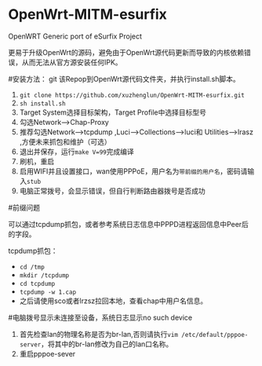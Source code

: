 # OpenWrt-MITM-esurfix

OpenWRT Generic port of eSurfix Project

更易于升级OpenWrt的源码，避免由于OpenWrt源代码更新而导致的内核依赖错误，从而无法从官方源安装任何IPK。

#安装方法：
git 该Repop到OpenWrt源代码文件夹，并执行install.sh脚本。

1. `git clone https://github.com/xuzhenglun/OpenWrt-MITM-esurfix.git`
2. `sh install.sh`
3. Target System选择目标架构，Target Profile中选择目标型号
4. 勾选Network-->Chap-Proxy
5. 推荐勾选Network-->tcpdump ,Luci-->Collections-->luci和 Utilities-->lrasz ,方便未来抓包和维护（可选）
6. 退出并保存，运行`make V=99`完成编译
7. 刷机，重启
8. 启用WIFI并且设置接口，wan使用PPPoE，用户名为`带前缀的用户名`，密码请输入`stub`
9. 电脑正常拨号，会显示错误，但自行判断路由器拨号是否成功

#前缀问题

可以通过tcpdump抓包，或者参考系统日志信息中PPPD进程返回信息中Peer后的字段。

tcpdump抓包：
- `cd /tmp`
- `mkdir /tcpdump`
- `cd tcpdump`
- `tcpdump -w 1.cap`
- 之后请使用sco或者lrzsz拉回本地，查看chap中用户名信息。

#电脑拨号显示未连接至设备，系统日志显示no such device

1. 首先检查lan的物理名称是否为br-lan,否则请执行`vim /etc/default/pppoe-server`，将其中的br-lan修改为自己的lan口名称。
2. 重启pppoe-sever
